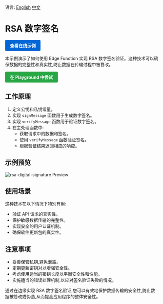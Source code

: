 <div align="left">
  语言:
  <a title="英文" href="README.md">English</a>
  <a title="中文" href="README.zh-CN.md">中文</a>
</div>

# RSA 数字签名

<a href="https://edgeone.ai/developer/examples/hub-rsadigitalsignature" style="display: inline-block; background-color: #0366d6; color: white; padding: 8px 16px; text-decoration: none; border-radius: 4px; font-weight: bold;">查看在线示例</a>

本示例演示了如何使用 Edge Function 实现 RSA 数字签名验证。这种技术可以确保数据的完整性和真实性,防止数据在传输过程中被篡改。

<div align="left">
  <a href="https://playground.edgeone.ai/?t=20acef098d6cee53a8b2dfa5cefdf4bc" style="display: inline-block; background-color: #28a745; color: white; padding: 8px 16px; text-decoration: none; border-radius: 4px; font-weight: bold;">在 Playground 中尝试</a>
</div>

## 工作原理

1. 定义公钥和私钥常量。
2. 实现 `signMessage` 函数用于生成数字签名。
3. 实现 `verifyMessage` 函数用于验证数字签名。
4. 在主处理函数中:
   - 获取请求中的数据和签名。
   - 使用 `verifyMessage` 函数验证签名。
   - 根据验证结果返回相应的响应。

## 示例预览

![rsa-digital-signature Preview](../assets/images/rsa-digital-signature.avif)

## 使用场景

这种技术在以下情况下特别有用:

- 验证 API 请求的真实性。
- 保护敏感数据传输的完整性。
- 实现安全的用户认证机制。
- 确保软件更新包的真实性。

## 注意事项

- 妥善保管私钥,避免泄露。
- 定期更新密钥对以增强安全性。
- 考虑使用适当的密钥长度以平衡安全性和性能。
- 实施适当的错误处理机制,以应对签名验证失败的情况。

通过在边缘实现 RSA 数字签名验证,您可以有效地保护数据传输的安全性,防止数据被篡改或伪造,从而提高应用程序的整体安全性。